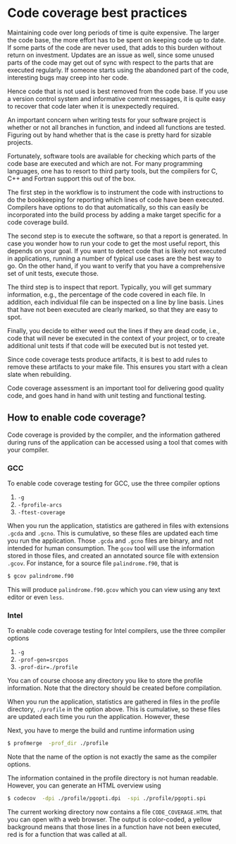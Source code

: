 # Code coverage best practices

Maintaining code over long periods of time is quite expensive. The larger the code base, the more effort has to be spent on keeping code up to date. If some parts of the code are never used, that adds to this burden without return on investment. Updates are an issue as well, since some unused parts of the code may get out of sync with respect to the parts that are executed regularly. If someone starts using the abandoned part of the code, interesting bugs may creep into her code.

Hence code that is not used is best removed from the code base. If you use a version control system and informative commit messages, it is quite easy to recover that code later when it is unexpectedly required.

An important concern when writing tests for your software project is whether or not all branches in function, and indeed all functions are tested. Figuring out by hand whether that is the case is pretty hard for sizable projects.

Fortunately, software tools are available for checking which parts of the code base are executed and which are not.  For many programming languages, one has to resort to third party tools, but the compilers for C, C++ and Fortran support this out of the box.

The first step in the workflow is to instrument the code with instructions to do the bookkeeping for reporting which lines of code have been executed. Compilers have options to do that automatically, so this can easily be incorporated into the build process by adding a make target specific for a code coverage build.

The second step is to execute the software, so that a report is generated. In case you wonder how to run your code to get the most useful report, this depends on your goal. If you want to detect code that is likely not executed in applications, running a number of typical use cases are the best way to go. On the other hand, if you want to verify that you have a comprehensive set of unit tests, execute those.

The third step is to inspect that report. Typically, you will get summary information, e.g., the percentage of the code covered in each file. In addition, each individual file can be inspected on a line by line basis. Lines that have not been executed are clearly marked, so that they are easy to spot.

Finally, you decide to either weed out the lines if they are dead code, i.e., code that will never be executed in the context of your project, or to create additional unit tests if that code will be executed but is not tested yet.

Since code coverage tests produce artifacts, it is best to add rules to remove these artifacts to your make file.  This ensures you start with a clean slate when rebuilding. 

Code coverage assessment is an important tool for delivering good quality code, and goes hand in hand with unit testing and functional testing.


## How to enable code coverage?

Code coverage is provided by the compiler, and the information gathered during runs of the application can be accessed using a tool that comes with your compiler.


### GCC

To enable code coverage testing for GCC, use the three compiler options

  1. `-g`
  1. `-fprofile-arcs`
  1. `-ftest-coverage`

When you run the application, statistics are gathered in files with extensions `.gcda` and `.gcno`.  This is cumulative, so these files are updated each time you run the application.  Those `.gcda` and `.gcno` files are binary, and not intended for human consumption.  The `gcov` tool will use the information stored in those files, and created an annotated source file with extension `.gcov`.  For instance, for a source file `palindrome.f90`, that is

~~~~bash
$ gcov palindrome.f90
~~~~

This will produce `palindrome.f90.gcov` which you can view using any text editor or even `less`.


### Intel

To enable code coverage testing for Intel compilers, use the three compiler options

  1. `-g`
  1. `-prof-gen=srcpos`
  1. `-prof-dir=./profile`

You can of course choose any directory you like to store the profile information.  Note that the directory should be created before compilation.

When you run the application, statistics are gathered in files in the profile directory, `./profile` in the option above.  This is cumulative, so these files are updated each time you run the application.  However, these

Next, you have to merge the build and runtime information using

~~~~bash
$ profmerge  -prof_dir ./profile
~~~~

Note that the name of the option is not exactly the same as the compiler options.

The information contained in the profile directory is not human readable. However, you can generate an HTML overview using

~~~bash
$ codecov  -dpi ./profile/pgopti.dpi  -spi ./profile/pgopti.spi
~~~~

The current working directory now contains a file `CODE_COVERAGE.HTML` that you can open with a web browser.  The output is color-coded, a yellow background means that those lines in a function have not been executed, red is for a function that was called at all.

